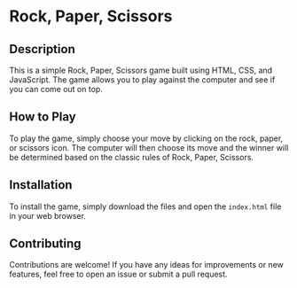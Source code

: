 # Rock, Paper, Scissors

## Description

This is a simple Rock, Paper, Scissors game built using HTML, CSS, and JavaScript. The game allows you to play against the computer and see if you can come out on top.

## How to Play

To play the game, simply choose your move by clicking on the rock, paper, or scissors icon. The computer will then choose its move and the winner will be determined based on the classic rules of Rock, Paper, Scissors.

## Installation

To install the game, simply download the files and open the `index.html` file in your web browser.

## Contributing

Contributions are welcome! If you have any ideas for improvements or new features, feel free to open an issue or submit a pull request.
